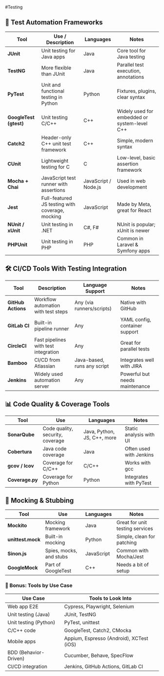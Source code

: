 #Testing 

## 🧪 **Test Automation Frameworks**

|Tool|Use / Description|Languages|Notes|
|---|---|---|---|
|**JUnit**|Unit testing for Java apps|Java|Core tool for Java testing|
|**TestNG**|More flexible than JUnit|Java|Parallel test execution, annotations|
|**PyTest**|Unit and functional testing in Python|Python|Fixtures, plugins, clear syntax|
|**GoogleTest (gtest)**|Unit testing C/C++|C++|Widely used for embedded or system-level C++|
|**Catch2**|Header-only C++ unit test framework|C++|Simple, modern syntax|
|**CUnit**|Lightweight testing for C|C|Low-level, basic assertion framework|
|**Mocha + Chai**|JavaScript test runner with assertions|JavaScript / Node.js|Used in web development|
|**Jest**|Full-featured JS testing with coverage, mocking|JavaScript|Made by Meta, great for React|
|**NUnit / xUnit**|Unit testing in .NET|C#, F#|NUnit is popular; xUnit is newer|
|**PHPUnit**|Unit testing in PHP|PHP|Common in Laravel & Symfony apps|


## 🛠️ **CI/CD Tools With Testing Integration**

|Tool|Description|Language Support|Notes|
|---|---|---|---|
|**GitHub Actions**|Workflow automation with test steps|Any (via runners/scripts)|Native with GitHub|
|**GitLab CI**|Built-in pipeline runner|Any|YAML config, container support|
|**CircleCI**|Fast pipelines with test integration|Any|Great for parallel tests|
|**Bamboo**|CI/CD from Atlassian|Java-based, runs any script|Integrates well with JIRA|
|**Jenkins**|Widely used automation server|Any|Powerful but needs maintenance|

## 📊 **Code Quality & Coverage Tools**

|Tool|Use|Languages|Notes|
|---|---|---|---|
|**SonarQube**|Code quality, security, coverage|Java, Python, JS, C++, more|Static analysis with UI|
|**Cobertura**|Java code coverage|Java|Often used with Jenkins|
|**gcov / lcov**|Coverage for C/C++|C/C++|Works with gcc|
|**Coverage.py**|Coverage for Python|Python|Integrates with PyTest|

## 🔄 **Mocking & Stubbing**

|Tool|Use|Languages|Notes|
|---|---|---|---|
|**Mockito**|Mocking framework|Java|Great for unit testing services|
|**unittest.mock**|Built-in mocking|Python|Simple, clean for patching|
|**Sinon.js**|Spies, mocks, and stubs|JavaScript|Common with Mocha/Jest|
|**GoogleMock**|Part of GoogleTest|C++|Needs a bit of setup|

### 📘 Bonus: Tools by Use Case

| Use Case              | Tools to Look Into                       |
| --------------------- | ---------------------------------------- |
| Web app E2E           | Cypress, Playwright, Selenium            |
| Unit testing (Java)   | JUnit, TestNG                            |
| Unit testing (Python) | PyTest, unittest                         |
| C/C++ code            | GoogleTest, Catch2, CMocka               |
| Mobile apps           | Appium, Espresso (Android), XCTest (iOS) |
| BDD (Behavior-Driven) | Cucumber, Behave, SpecFlow               |
| CI/CD integration     | Jenkins, GitHub Actions, GitLab CI       |